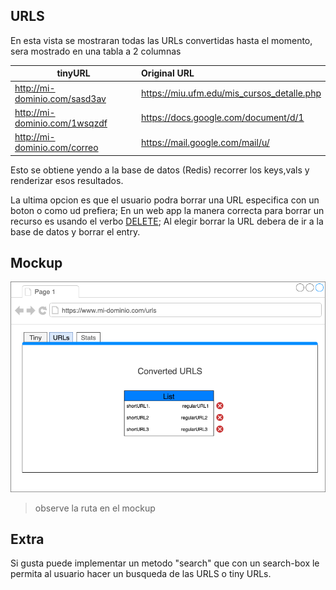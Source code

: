 
## URLS
En esta vista se mostraran todas las URLs convertidas hasta el momento, sera mostrado en una tabla a 2 columnas

| tinyURL                       	|                Original URL                	|
|-------------------------------	|:------------------------------------------|
| http://mi-dominio.com/sasd3av 	| https://miu.ufm.edu/mis_cursos_detalle.php 	|
| http://mi-dominio.com/1wsqzdf 	| https://docs.google.com/document/d/1       	|
| http://mi-dominio.com/correo  	| https://mail.google.com/mail/u/            	|

Esto se obtiene yendo a la base de datos (Redis) recorrer los keys,vals y renderizar esos resultados.


La ultima opcion es que el usuario podra borrar una URL especifica con un boton o como ud prefiera; En un web app la manera correcta para borrar un recurso es usando el verbo [DELETE](https://restfulapi.net/http-methods/#delete); Al elegir borrar la URL debera de ir a la base de datos y borrar el entry.


## Mockup

![1](img/urls.png)

> observe la ruta en el mockup


## Extra

Si gusta puede implementar un metodo "search" que con un search-box le permita al usuario hacer un busqueda de las URLS o tiny URLs.

